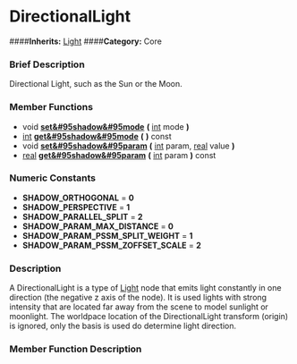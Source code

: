 #  DirectionalLight  
####**Inherits:** [Light](class_light)
####**Category:** Core

###  Brief Description  
Directional Light, such as the Sun or the Moon.

###  Member Functions 
  * void  **[set&#95shadow&#95mode](#set_shadow_mode)**  **(** [int](class_int) mode  **)**
  * [int](class_int)  **[get&#95shadow&#95mode](#get_shadow_mode)**  **(** **)** const
  * void  **[set&#95shadow&#95param](#set_shadow_param)**  **(** [int](class_int) param, [real](class_real) value  **)**
  * [real](class_real)  **[get&#95shadow&#95param](#get_shadow_param)**  **(** [int](class_int) param  **)** const

###  Numeric Constants  
  * **SHADOW_ORTHOGONAL** = **0**
  * **SHADOW_PERSPECTIVE** = **1**
  * **SHADOW_PARALLEL_SPLIT** = **2**
  * **SHADOW_PARAM_MAX_DISTANCE** = **0**
  * **SHADOW_PARAM_PSSM_SPLIT_WEIGHT** = **1**
  * **SHADOW_PARAM_PSSM_ZOFFSET_SCALE** = **2**

###  Description  
A DirectionalLight is a type of [Light](class_light) node that emits light constantly in one direction (the negative z axis of the node). It is used lights with strong intensity that are located far away from the scene to model sunlight or moonlight. The worldpace location of the DirectionalLight transform (origin) is ignored, only the basis is used do determine light direction.

###  Member Function Description  
